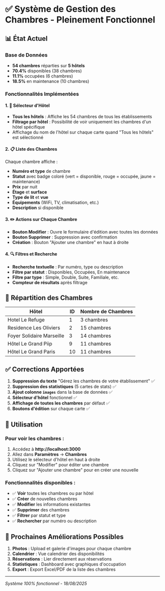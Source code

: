 # ✅ Système de Gestion des Chambres - Pleinement Fonctionnel

## 📊 État Actuel

### Base de Données
- **54 chambres** réparties sur **5 hôtels**
- **70.4%** disponibles (38 chambres)
- **11.1%** occupées (6 chambres)
- **18.5%** en maintenance (10 chambres)

### Fonctionnalités Implémentées

#### 1. 🏨 Sélecteur d'Hôtel
- **Tous les hôtels** : Affiche les 54 chambres de tous les établissements
- **Filtrage par hôtel** : Possibilité de voir uniquement les chambres d'un hôtel spécifique
- Affichage du nom de l'hôtel sur chaque carte quand "Tous les hôtels" est sélectionné

#### 2. 📋 Liste des Chambres
Chaque chambre affiche :
- **Numéro et type** de chambre
- **Statut** avec badge coloré (vert = disponible, rouge = occupée, jaune = maintenance)
- **Prix** par nuit
- **Étage** et **surface** 
- **Type de lit** et **vue**
- **Équipements** (WiFi, TV, climatisation, etc.)
- **Description** si disponible

#### 3. ✏️ Actions sur Chaque Chambre
- **Bouton Modifier** : Ouvre le formulaire d'édition avec toutes les données
- **Bouton Supprimer** : Suppression avec confirmation
- **Création** : Bouton "Ajouter une chambre" en haut à droite

#### 4. 🔍 Filtres et Recherche
- **Recherche textuelle** : Par numéro, type ou description
- **Filtre par statut** : Disponibles, Occupées, En maintenance
- **Filtre par type** : Simple, Double, Suite, Familiale, etc.
- **Compteur de résultats** après filtrage

## 📍 Répartition des Chambres

| Hôtel | ID | Nombre de Chambres |
|-------|----|--------------------|
| Hotel Le Refuge | 1 | 3 chambres |
| Residence Les Oliviers | 2 | 15 chambres |
| Foyer Solidaire Marseille | 3 | 14 chambres |
| Hôtel Le Grand Piip | 9 | 11 chambres |
| Hôtel Le Grand Paris | 10 | 11 chambres |

## ✅ Corrections Apportées

1. **Suppression du texte** "Gérez les chambres de votre établissement" ✅
2. **Suppression des statistiques** (5 cartes de stats) ✅
3. **Ajout colonne `images`** dans la base de données ✅
4. **Sélecteur d'hôtel** fonctionnel ✅
5. **Affichage de toutes les chambres** par défaut ✅
6. **Boutons d'édition** sur chaque carte ✅

## 🚀 Utilisation

### Pour voir les chambres :
1. Accédez à **http://localhost:3000**
2. Allez dans **Paramètres** → **Chambres**
3. Utilisez le sélecteur d'hôtel en haut à droite
4. Cliquez sur "Modifier" pour éditer une chambre
5. Cliquez sur "Ajouter une chambre" pour en créer une nouvelle

### Fonctionnalités disponibles :
- ✅ **Voir** toutes les chambres ou par hôtel
- ✅ **Créer** de nouvelles chambres
- ✅ **Modifier** les informations existantes
- ✅ **Supprimer** des chambres
- ✅ **Filtrer** par statut et type
- ✅ **Rechercher** par numéro ou description

## 🎯 Prochaines Améliorations Possibles

1. **Photos** : Upload et galerie d'images pour chaque chambre
2. **Calendrier** : Vue calendrier des disponibilités
3. **Réservations** : Lier directement aux réservations
4. **Statistiques** : Dashboard avec graphiques d'occupation
5. **Export** : Export Excel/PDF de la liste des chambres

---
*Système 100% fonctionnel - 18/08/2025*